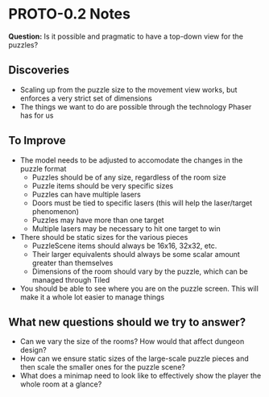 # PROTO-0.2 Notes

**Question:** Is it possible and pragmatic to have a top-down view for the puzzles?

## Discoveries

* Scaling up from the puzzle size to the movement view works, but enforces a very strict set of dimensions
* The things we want to do are possible through the technology Phaser has for us

## To Improve

* The model needs to be adjusted to accomodate the changes in the puzzle format
	* Puzzles should be of any size, regardless of the room size
	* Puzzle items should be very specific sizes
	* Puzzles can have multiple lasers
	* Doors must be tied to specific lasers (this will help the laser/target phenomenon)
	* Puzzles may have more than one target
	* Multiple lasers may be necessary to hit one target to win
* There should be static sizes for the various pieces
	* PuzzleScene items should always be 16x16, 32x32, etc.
	* Their larger equivalents should always be some scalar amount greater than themselves
	* Dimensions of the room should vary by the puzzle, which can be managed through Tiled
* You should be able to see where you are on the puzzle screen. This will make it a whole lot easier to manage things

## What new questions should we try to answer?

* Can we vary the size of the rooms? How would that affect dungeon design?
* How can we ensure static sizes of the large-scale puzzle pieces and then scale the smaller ones for the puzzle scene?
* What does a minimap need to look like to effectively show the player the whole room at a glance?